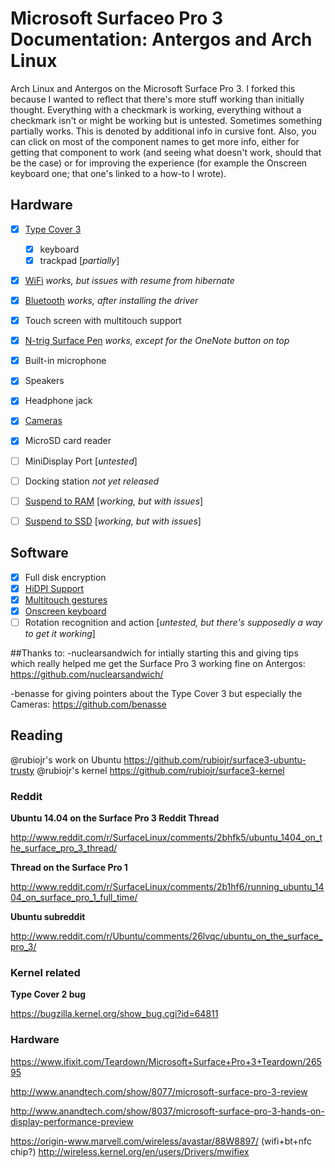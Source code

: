 # Microsoft Surfaceo Pro 3 Documentation: Antergos and Arch Linux

Arch Linux and Antergos on the Microsoft Surface Pro 3. I forked this because I wanted to reflect that there's more stuff working than initially thought. Everything with a checkmark is working, everything without a checkmark isn't or might be working but is untested. Sometimes something partially works. This is denoted by additional info in cursive font. Also, you can click on most of the component names to get more info, either for getting that component to work (and seeing what doesn't work, should that be the case) or for improving the experience (for example the Onscreen keyboard one; that one's linked to a how-to I wrote).

## Hardware

* [x] [Type Cover 3][#1]
  * [x] keyboard
  * [x] trackpad [*partially*]
* [x] [WiFi][#2] *works, but issues with resume from hibernate*
* [x] [Bluetooth][#2] *works, after installing the driver*
* [x] Touch screen with multitouch support
* [x] [N-trig Surface Pen][#4] *works, except for the OneNote button on top*
* [x] Built-in microphone
* [x] Speakers
* [x] Headphone jack
* [x] [Cameras][#3]
* [x] MicroSD card reader
* [ ] MiniDisplay Port [*untested*]
* [ ] Docking station *not yet released*
* [ ] [Suspend to RAM][#2] [*working, but with issues*]
* [ ] [Suspend to SSD][#2] [*working, but with issues*]


## Software

* [x] Full disk encryption
* [x] [HiDPI Support][#7]
* [x] [Multitouch gestures][#6]
* [x] [Onscreen keyboard][#5]
* [ ] Rotation recognition and action [*untested, but there's supposedly a way to get it working*]

[#1]: https://github.com/Vistaus/surface3-arch-antergoslinux/issues/1
[#2]: https://github.com/Vistaus/surface3-arch-antergoslinux/issues/2
[#3]: https://github.com/Vistaus/surface3-arch-antergoslinux/issues/3
[#4]: https://github.com/Vistaus/surface3-arch-antergoslinux/issues/4
[#5]: https://github.com/Vistaus/surface3-arch-antergoslinux/issues/5
[#6]: https://github.com/Vistaus/surface3-arch-antergoslinux/issues/6
[#7]: https://github.com/Vistaus/surface3-arch-antergoslinux/issues/7
[#8]: https://github.com/nuclearsandwich/surface3-archlinux/issues/8


##Thanks to:
-nuclearsandwich for intially starting this and giving tips which really helped me get the Surface Pro 3 working fine on Antergos: https://github.com/nuclearsandwich/

-benasse for giving pointers about the Type Cover 3 but especially the Cameras: https://github.com/benasse

## Reading

@rubiojr's work on Ubuntu https://github.com/rubiojr/surface3-ubuntu-trusty
@rubiojr's kernel https://github.com/rubiojr/surface3-kernel

### Reddit

**Ubuntu 14.04 on the Surface Pro 3 Reddit Thread**

http://www.reddit.com/r/SurfaceLinux/comments/2bhfk5/ubuntu_1404_on_the_surface_pro_3_thread/

**Thread on the Surface Pro 1**

http://www.reddit.com/r/SurfaceLinux/comments/2b1hf6/running_ubuntu_1404_on_surface_pro_1_full_time/

**Ubuntu subreddit**

http://www.reddit.com/r/Ubuntu/comments/26lvqc/ubuntu_on_the_surface_pro_3/

### Kernel related

**Type Cover 2 bug**

https://bugzilla.kernel.org/show_bug.cgi?id=64811

### Hardware

https://www.ifixit.com/Teardown/Microsoft+Surface+Pro+3+Teardown/26595

http://www.anandtech.com/show/8077/microsoft-surface-pro-3-review

http://www.anandtech.com/show/8037/microsoft-surface-pro-3-hands-on-display-performance-preview

https://origin-www.marvell.com/wireless/avastar/88W8897/ (wifi+bt+nfc chip?)
http://wireless.kernel.org/en/users/Drivers/mwifiex
